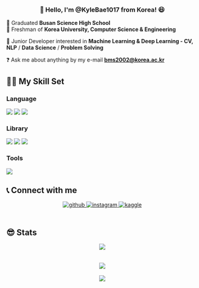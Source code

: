 ### <div align="center">👋 Hello, I'm @KyleBae1017 from Korea! 😆 </div>  
  

🏫 Graduated **Busan Science High School**\
🏫 Freshman of **Korea University, Computer Science & Engineering** 
  
🌱 Junior Developer interested in **Machine Learning & Deep Learning - CV, NLP** / **Data Science** / **Problem Solving**
  
❓ Ask me about anything by my e-mail **bms2002@korea.ac.kr**
 
## 🧑‍💻 My Skill Set  

### Language  
<img src="https://img.shields.io/badge/Python-3776AB?style=flat-square&logo=Python&logoColor=yellow"/> <img src="https://img.shields.io/badge/C-A8B9CC?style=flat-square&logo=C&logoColor=orange"/> <img src="https://img.shields.io/badge/R-276DC3?style=flat-square&logo=R&logoColor=black">
### Library
<img src="https://img.shields.io/badge/Tensorflow-FF6F00?style=flat-square&logo=Tensorflow&logoColor=white"/> <img src="https://img.shields.io/badge/Keras-D00000?style=flat-square&logo=Keras&logoColor=white"/> <img src="https://img.shields.io/badge/scikit--learn-F7931E?style=flat-square&logo=scikit-learn&logoColor=blue"/> 
### Tools
<img src="https://img.shields.io/badge/Linux-FCC624?style=flat-square&logo=Linux&logoColor=black"/>

<br/>  


## 📞 Connect with me  
<div align="center">
<a href="https://github.com/KyleBae1017" target="_blank">
<img src=https://img.shields.io/badge/github-%2324292e.svg?&style=for-the-badge&logo=github&logoColor=white alt=github style="margin-bottom: 5px;" />
</a>
<a href="https://instagram.com/bae_ms_1017" target="_blank">
<img src=https://img.shields.io/badge/instagram-%23000000.svg?&style=for-the-badge&logo=instagram&logoColor=white alt=instagram style="margin-bottom: 5px;" />
</a>
<a href="https://www.kaggle.com/Kyle1017" target="_blank">
<img src=https://img.shields.io/badge/kaggle-%2344BAE8.svg?&style=for-the-badge&logo=kaggle&logoColor=white alt=kaggle style="margin-bottom: 5px;" />
</a>  
</div>  
  

<br/>  


## 😎 Stats  
<div align="center"><img src="https://github-readme-stats.vercel.app/api?username=KyleBae1017&show_icons=true&count_private=true&hide_border=true" align="center" /></div>  


<br/>  

  

<br/>  

<div align='center'> <img src="http://mazassumnida.wtf/api/v2/generate_badge?boj=bms2002"></div>

<br/>  

<div align="center"> <img src="https://komarev.com/ghpvc/?username=KyleBae1017&&style=flat-square" align="center" />
</div>  
  

<br/>  


<br />



